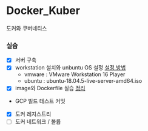 # Docker_Kuber
도커와 쿠버네티스

### 실습
 - [X] 서버 구축
  - [X] workstation 설치와 unbuntu OS 설정 [설정 방법](https://dev-chung.tistory.com/41)
    - vmware : VMware Workstation 16 Player
    - ubuntu : ubuntu-18.04.5-live-server-amd64.iso
 - [X] image와 Dockerfile 실습 [정리](https://dev-chung.tistory.com/42)

* GCP 빌드 테스트 커밋
 - [x] 도커 레지스트리
 - [ ] 도커 네트워크 / 볼륨

